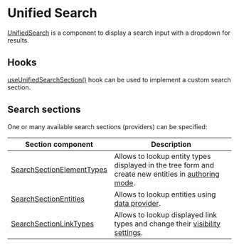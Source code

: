 # Unified Search

[UnifiedSearch](/docs/api/workspace/functions/UnifiedSearch.md) is a component to display a search input with a dropdown for results.

## Hooks

[useUnifiedSearchSection()](/docs/api/workspace/functions/useUnifiedSearchSection.md) hook can be used to implement a custom search section.

## Search sections

One or many available search sections (providers) can be specified:

| Section component | Description |
|-------------------|-------------|
| [SearchSectionElementTypes](/docs/api/workspace/functions/SearchSectionElementTypes.md) | Allows to lookup entity types displayed in the tree form and create new entities in [authoring mode](/docs/concepts/graph-authoring.md). |
| [SearchSectionEntities](/docs/api/workspace/functions/SearchSectionEntities.md) | Allows to lookup entities using [data provider](/docs/concepts/data-provider.md). |
| [SearchSectionLinkTypes](/docs/api/workspace/functions/SearchSectionLinkTypes.md) | Allows to lookup displayed link types and change their [visibility settings](/docs/api/workspace/classes/DiagramModel.md#getlinkvisibility). |
